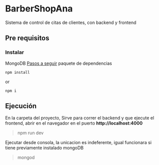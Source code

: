 # BarberShopAna
Sistema de control de citas de clientes, con backend y frontend

## Pre requisitos

### Instalar
MongoDB
[Pasos a seguir]( https://gist.github.com/AlejoJamC/b8635af765ac7495c4931403b97a0d78)
paquete de dependencias 
 ```
 npm install  
 ```
 or
 ```
 npm i
 ```
 
 ## Ejecución
 En la carpeta del proyecto, Sirve para correr el backend y que ejecute el frontend, abrir en el navegador en el puerto
 **http://localhost:4000**
 > npm run dev
 
Ejecutar desde consola, la unicacion es indeferente, igual funcionara si tiene previamente instalado mongoDB
 > mongod
 
 
